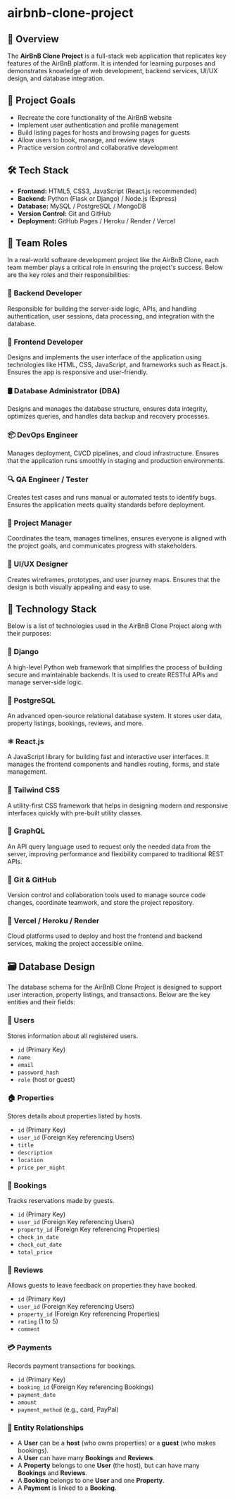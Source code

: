 # airbnb-clone-project

## 📌 Overview

The **AirBnB Clone Project** is a full-stack web application that replicates key features of the AirBnB platform. It is intended for learning purposes and demonstrates knowledge of web development, backend services, UI/UX design, and database integration.

## 🎯 Project Goals

- Recreate the core functionality of the AirBnB website
- Implement user authentication and profile management
- Build listing pages for hosts and browsing pages for guests
- Allow users to book, manage, and review stays
- Practice version control and collaborative development

## 🛠️ Tech Stack

- **Frontend:** HTML5, CSS3, JavaScript (React.js recommended)
- **Backend:** Python (Flask or Django) / Node.js (Express)
- **Database:** MySQL / PostgreSQL / MongoDB
- **Version Control:** Git and GitHub
- **Deployment:** GitHub Pages / Heroku / Render / Vercel



## 👥 Team Roles

In a real-world software development project like the AirBnB Clone, each team member plays a critical role in ensuring the project's success. Below are the key roles and their responsibilities:

### 🔧 Backend Developer
Responsible for building the server-side logic, APIs, and handling authentication, user sessions, data processing, and integration with the database.

### 🎨 Frontend Developer
Designs and implements the user interface of the application using technologies like HTML, CSS, JavaScript, and frameworks such as React.js. Ensures the app is responsive and user-friendly.

### 🛢️ Database Administrator (DBA)
Designs and manages the database structure, ensures data integrity, optimizes queries, and handles data backup and recovery processes.

### 📦 DevOps Engineer
Manages deployment, CI/CD pipelines, and cloud infrastructure. Ensures that the application runs smoothly in staging and production environments.

### 🔍 QA Engineer / Tester
Creates test cases and runs manual or automated tests to identify bugs. Ensures the application meets quality standards before deployment.

### 🧠 Project Manager
Coordinates the team, manages timelines, ensures everyone is aligned with the project goals, and communicates progress with stakeholders.

### 🎯 UI/UX Designer
Creates wireframes, prototypes, and user journey maps. Ensures that the design is both visually appealing and easy to use.


## 🧰 Technology Stack

Below is a list of technologies used in the AirBnB Clone Project along with their purposes:

### 🐍 Django
A high-level Python web framework that simplifies the process of building secure and maintainable backends. It is used to create RESTful APIs and manage server-side logic.

### 🐘 PostgreSQL
An advanced open-source relational database system. It stores user data, property listings, bookings, reviews, and more.

### ⚛️ React.js
A JavaScript library for building fast and interactive user interfaces. It manages the frontend components and handles routing, forms, and state management.

### 🎨 Tailwind CSS
A utility-first CSS framework that helps in designing modern and responsive interfaces quickly with pre-built utility classes.

### 🔁 GraphQL
An API query language used to request only the needed data from the server, improving performance and flexibility compared to traditional REST APIs.

### 🐙 Git & GitHub
Version control and collaboration tools used to manage source code changes, coordinate teamwork, and store the project repository.

### 🚀 Vercel / Heroku / Render
Cloud platforms used to deploy and host the frontend and backend services, making the project accessible online.


## 🗃️ Database Design

The database schema for the AirBnB Clone Project is designed to support user interaction, property listings, and transactions. Below are the key entities and their fields:

### 👤 Users
Stores information about all registered users.

- `id` (Primary Key)
- `name`
- `email`
- `password_hash`
- `role` (host or guest)

### 🏠 Properties
Stores details about properties listed by hosts.

- `id` (Primary Key)
- `user_id` (Foreign Key referencing Users)
- `title`
- `description`
- `location`
- `price_per_night`

### 📅 Bookings
Tracks reservations made by guests.

- `id` (Primary Key)
- `user_id` (Foreign Key referencing Users)
- `property_id` (Foreign Key referencing Properties)
- `check_in_date`
- `check_out_date`
- `total_price`

### 💬 Reviews
Allows guests to leave feedback on properties they have booked.

- `id` (Primary Key)
- `user_id` (Foreign Key referencing Users)
- `property_id` (Foreign Key referencing Properties)
- `rating` (1 to 5)
- `comment`

### 💳 Payments
Records payment transactions for bookings.

- `id` (Primary Key)
- `booking_id` (Foreign Key referencing Bookings)
- `payment_date`
- `amount`
- `payment_method` (e.g., card, PayPal)

### 🔗 Entity Relationships

- A **User** can be a **host** (who owns properties) or a **guest** (who makes bookings).
- A **User** can have many **Bookings** and **Reviews**.
- A **Property** belongs to one **User** (the host), but can have many **Bookings** and **Reviews**.
- A **Booking** belongs to one **User** and one **Property**.
- A **Payment** is linked to a **Booking**.

